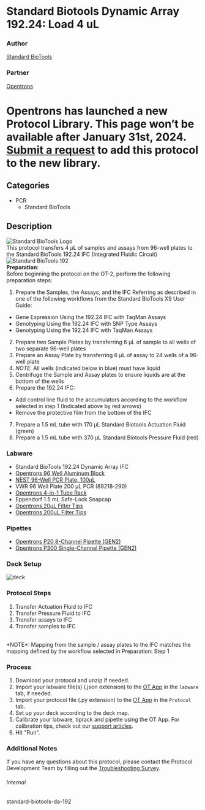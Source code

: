 # Standard Biotools Dynamic Array 192.24: Load 4 uL

### Author
[Standard BioTools](https://www.standardbio.com/)

### Partner
[Opentrons](https://opentrons.com/)



# Opentrons has launched a new Protocol Library. This page won’t be available after January 31st, 2024. [Submit a request](https://docs.google.com/forms/d/e/1FAIpQLSdYYp9QCKow4nn0KlCVsMS3HX0eJ0N9O7-erajKvcpT0lWbSg/viewform) to add this protocol to the new library.

## Categories
* PCR
	* Standard BioTools


## Description
![Standard BioTools Logo](https://opentrons-protocol-library-website.s3.amazonaws.com/custom-README-images/standard-biotools/standard-bio-logo-200-TM.jpg)
</br>
This protocol transfers 4 µL of samples and assays from 96-well plates to the Standard BioTools 192.24 IFC (Integrated Fluidic Circuit)</br>
![Standard BioTools 192](https://opentrons-protocol-library-website.s3.amazonaws.com/custom-README-images/standard-biotools/Opentrons_Figs_192.jpg)
</br>
**Preparation**:</br>
Before beginning the protocol on the OT-2, perform the following preparation steps:
1. Prepare the Samples, the Assays, and the IFC Referring as described in one of the following workflows from the Standard BioTools X9 User Guide:
- Gene Expression Using the 192.24 IFC with TaqMan Assays
- Genotyping Using the 192.24 IFC with SNP Type Assays
- Genotyping Using the 192.24 IFC with TaqMan Assays
2. Prepare two Sample Plates by transferring 6 µL of sample to all wells of two separate 96-well plates
3. Prepare an Assay Plate by transferring 6 µL of assay to 24 wells of a 96-well plate
4. *NOTE*: All wells (indicated below in blue) must have liquid
5. Centrifuge the Sample and Assay plates to ensure liquids are at the bottom of the wells
6. Prepare the 192.24 IFC:
- Add control line fluid to the accumulators according to the workflow selected in step 1 (Indicated above by red arrows)
- Remove the protective film from the bottom of the IFC
7. Prepare a 1.5 mL tube with 170 µL Standard Biotools Actuation Fluid (green)
8. Prepare a 1.5 mL tube with 370 µL Standard Biotools Pressure Fluid (red)



### Labware
* Standard BioTools 192.24 Dynamic Array IFC
* [Opentrons 96 Well Aluminum Block](https://shop.opentrons.com/collections/hardware-modules/products/aluminum-block-set)
* [NEST 96-Well PCR Plate, 100µL](https://shop.opentrons.com/nest-0-1-ml-96-well-pcr-plate-full-skirt/)
* VWR 96 Well Plate 200 µL PCR (89218-290)
* [Opentrons 4-in-1 Tube Rack](https://shop.opentrons.com/4-in-1-tube-rack-set/)
* Eppendorf 1.5 mL Safe-Lock Snapcap
* [Opentrons 20µL Filter Tips](https://shop.opentrons.com/opentrons-20ul-filter-tips/)
* [Opentrons 200µL Filter Tips](https://shop.opentrons.com/opentrons-200ul-filter-tips/)


### Pipettes
* [Opentrons P20 8-Channel Pipette (GEN2)](https://shop.opentrons.com/8-channel-electronic-pipette/)
* [Opentrons P300 Single-Channel Pipette (GEN2)](https://shop.opentrons.com/single-channel-electronic-pipette-p20/)


### Deck Setup
![deck](https://opentrons-protocol-library-website.s3.amazonaws.com/custom-README-images/standard-biotools/Opentrons+Protocols+Figs_192.24+Layout.jpg)


### Protocol Steps
1. Transfer Actuation Fluid to IFC
2. Transfer Pressure Fluid to IFC
3. Transfer assays to IFC
4. Transfer samples to IFC

</br>
*NOTE*: Mapping from the sample / assay plates to the IFC matches the mapping defined by the workflow selected in Preparation: Step 1



### Process
1. Download your protocol and unzip if needed.
2. Import your labware file(s) (.json extension) to the [OT App](https://opentrons.com/ot-app) in the `labware` tab, if needed.
3. Import your protocol file (.py extension) to the [OT App](https://opentrons.com/ot-app) in the `Protocol` tab.
4. Set up your deck according to the deck map.
5. Calibrate your labware, tiprack and pipette using the OT App. For calibration tips, check out our [support articles](https://support.opentrons.com/s/article/How-positional-calibration-works-on-the-OT-2).
6. Hit "Run".


### Additional Notes
If you have any questions about this protocol, please contact the Protocol Development Team by filling out the [Troubleshooting Survey](https://protocol-troubleshooting.paperform.co/).


###### Internal
standard-biotools-da-192
